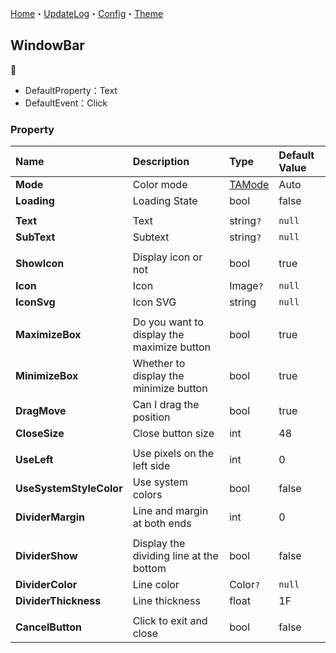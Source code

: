 [Home](../Home.md)・[UpdateLog](../UpdateLog.md)・[Config](../Config.md)・[Theme](../Theme.md)

## WindowBar
👚

- DefaultProperty：Text
- DefaultEvent：Click

### Property

Name | Description | Type | Default Value | 
:--|:--|:--|:--|
**Mode** | Color mode | [TAMode](Enum.md#tamode) | Auto |
**Loading** | Loading State | bool | false |
||||
**Text** | Text | string`?` | `null` |
**SubText** | Subtext | string`?` | `null` |
||||
**ShowIcon** | Display icon or not | bool | true |
**Icon** | Icon | Image`?` | `null` |
**IconSvg** | Icon SVG | string | `null` |
||||
**MaximizeBox** | Do you want to display the maximize button | bool | true |
**MinimizeBox** | Whether to display the minimize button | bool | true |
**DragMove** | Can I drag the position | bool | true |
**CloseSize** | Close button size | int | 48 |
||||
**UseLeft** | Use pixels on the left side | int | 0 |
**UseSystemStyleColor** | Use system colors | bool | false |
**DividerMargin** | Line and margin at both ends | int | 0 |
||||
**DividerShow** | Display the dividing line at the bottom | bool | false |
**DividerColor** | Line color | Color`?` | `null` |
**DividerThickness** | Line thickness | float | 1F |
||||
**CancelButton** | Click to exit and close | bool | false |